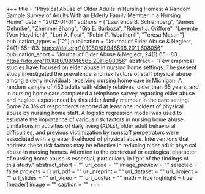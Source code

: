 +++
title = "Physical Abuse of Older Adults in Nursing Homes: A Random Sample Survey of Adults With an Elderly Family Member in a Nursing Home"
date = "2012-01-01"
authors = ["Lawrence B. Schiamberg", "James Oehmke", "Zhenmei Zhang", "Gia E. Barboza", "Robert J. Griffore", "Levente {Von Heydrich}", "Lori A. Post", "Robin P. Weatherill", "Teresa Mastin"]
publication_types = ["2"]
publication = "Journal of Elder Abuse & Neglect, 24(1) 65--83. https://doi.org/10.1080/08946566.2011.608056"
publication_short = "Journal of Elder Abuse & Neglect, 24(1) 65--83. https://doi.org/10.1080/08946566.2011.608056"
abstract = "Few empirical studies have focused on elder abuse in nursing home settings. The present study investigated the prevalence and risk factors of staff physical abuse among elderly individuals receiving nursing home care in Michigan. A random sample of 452 adults with elderly relatives, older than 65 years, and in nursing home care completed a telephone survey regarding elder abuse and neglect experienced by this elder family member in the care setting. Some 24.3% of respondents reported at least one incident of physical abuse by nursing home staff. A logistic regression model was used to estimate the importance of various risk factors in nursing home abuse. Limitations in activities of daily living (ADLs), older adult behavioral difficulties, and previous victimization by nonstaff perpetrators were associated with a greater likelihood of physical abuse. Interventions that address these risk factors may be effective in reducing older adult physical abuse in nursing homes. Attention to the contextual or ecological character of nursing home abuse is essential, particularly in light of the findings of this study."
abstract_short = ""
url_code = ""
image_preview = ""
selected = false
projects = []
url_pdf = ""
url_preprint = ""
url_dataset = ""
url_project = ""
url_slides = ""
url_video = ""
url_poster = ""
math = true
highlight = true
[header]
image = ""
caption = ""
+++
